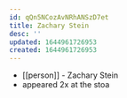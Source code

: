 ```yaml
---
id: qQn5NCozAvNRhANSzD7et
title: Zachary Stein
desc: ''
updated: 1644961726953
created: 1644961726953
---
```



- [[person]] - Zachary Stein
- appeared 2x at the stoa
